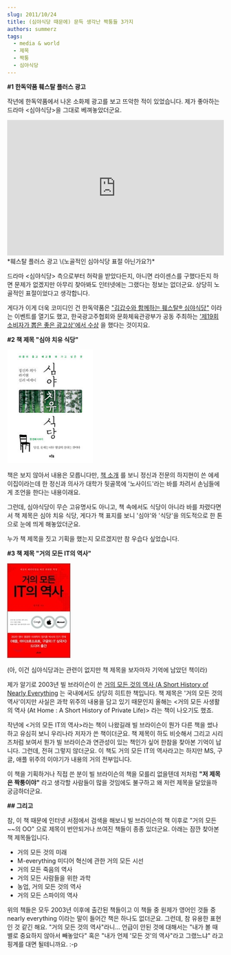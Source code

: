 ```yaml
---
slug: 2011/10/24
title: (심야식당 때문에) 문득 생각난 짝퉁들 3가지
authors: summerz
tags:
  - media & world
  - 제목
  - 짝퉁
  - 심야식당
---
```


**#1 한독약품 훼스탈 플러스 광고**

작년에 한독약품에서 나온 소화제 광고를 보고 뜨악한 적이 있었습니다. 제가 좋아하는 드라마 &lt;심야식당>을 그대로 베껴놓았더군요.

<!-- truncate -->

<iframe width="100%" height="315" src="https://www.youtube.com/embed/yOhPaDzF0hA?si=MEiBQHfsQ2oX-X2o" title="YouTube video player" frameborder="0" allow="accelerometer; autoplay; clipboard-write; encrypted-media; gyroscope; picture-in-picture; web-share" referrerpolicy="strict-origin-when-cross-origin" allowfullscreen></iframe>*훼스탈 플러스 광고 \(노골적인 심야식당 표절 아닌가요?)*

드라마 &lt;심야식당> 측으로부터 허락을 받았다든지, 아니면 라이센스를 구했다든지 하면 문제가 없겠지만 아무리 찾아봐도 인터넷에는 그랬다는 정보는 없더군요. 상당히 노골적인 표절이었다고 생각합니다.

게다가 이게 더욱 코미디인 건 한독약품은 ["김갑수와 함께하는 훼스탈® 심야식당"](https://www.newswire.co.kr/newsRead.php?no=510111&lmv=A01) 이라는 이벤트를 열기도 했고, 한국광고주협회와 문화체육관광부가 공동 주최하는 ['제19회 소비자가 뽑은 좋은 광고상'에서 수상](https://www.medisobizanews.com/news/articleView.html?idxno=8061) 을 했다는 것이지요.

**#2 책 제목 "심야 치유 식당"**

![](8971848545_3.jpg)

책은 보지 않아서 내용은 모릅니다만, [책 소개](http://www.aladin.co.kr/shop/wproduct.aspx?ISBN=8971848545) 를 보니 정신과 전문의 하지현이 쓴 에세이집이라는데 한 정신과 의사가 대학가 뒷골목에 '노사이드'라는 바를 차려서 손님들에게 조언을 한다는 내용이래요.

그런데, 심야식당이 무슨 고유명사도 아니고, 책 속에서도 식당이 아니라 바를 차렸다면서 책 제목은 심야 치유 식당, 게다가 책 표지를 보니 '심야'와 '식당'을 의도적으로 한 톤으로 눈에 띄게 해놓았더군요.

누가 책 제목을 짓고 기획을 했는지 모르겠지만 참 우습다 싶었습니다.

**#3 책 제목 "거의 모든 IT의 역사"**

![](9726417.jpg)

\(아, 이건 심야식당과는 관련이 없지만 책 제목을 보자마자 기억에 남았던 책이라)

제가 알기로 2003년 빌 브라이슨이 쓴 [거의 모든 것의 역사 (A Short History of Nearly Everything](http://www.aladin.co.kr/shop/wproduct.aspx?ISBN=8972913642) 는 국내에서도 상당히 히트한 책입니다. 책 제목은 '거의 모든 것의 역사'이지만 사실은 과학 위주의 내용을 담고 있기 때문인지 올해는 &lt;거의 모든 사생활의 역사 (At Home : A Short History of Private Life)> 라는 책이 나오기도 했죠.

작년에 &lt;거의 모든 IT의 역사>라는 책이 나왔길래 빌 브라이슨이 뭔가 다른 책을 썼나 하고 유심히 보니 우리나라 저자가 쓴 책이더군요. 책 제목이 하도 비슷해서 그리고 시리즈처럼 보여서 뭔가 빌 브라이슨과 연관성이 있는 책인가 싶어 한참을 찾아본 기억이 납니다. 그런데, 전혀 그렇지 않더군요. 이 책도 거의 모든 IT의 역사라고는 하지만 MS, 구글, 애플 위주의 이야기가 내용의 거의 전부입니다.

이 책을 기획하거나 직접 쓴 분이 빌 브라이슨의 책을 모를리 없을텐데 저처럼 **"저 제목은 짝퉁이야"** 라고 생각할 사람들이 많을 것임에도 불구하고 왜 저런 제목을 달았을까 궁금하더군요.



**## 그리고**

참, 이 책 때문에 인터넷 서점에서 검색을 해보니 빌 브라이슨의 책 이후로 "거의 모든 ~~의 OO" 으로 제목이 번안되거나 쓰여진 책들이 종종 있더군요. 아래는 잠깐 찾아본 책 제목들입니다.

- 거의 모든 것의 미래
- M-everything 미디어 혁신에 관한 거의 모든 시선
- 거의 모든 죽음의 역사
- 거의 모든 사람들을 위한 과학
- 농업, 거의 모든 것의 역사
- 거의 모든 스파이의 역사

위의 책들은 모두 2003년 이후에 출간된 책들이고 이 책들 중 원제가 영어인 것들 중 nearly everything 이라는 말이 들어간 책은 하나도 없더군요. 그런데, 참 유용한 표현인 것 같긴 해요. "거의 모든 것의 역사"라니... 언급이 안된 것에 대해서는 "내가 볼 때 별로 중요하지 않아서 빼놓았다" 혹은 "내가 언제 '모든 것'의 역사"라고 그랬느냐" 라고 핑계를 대면 될테니까요. :-p